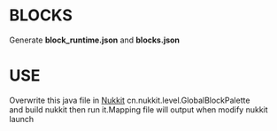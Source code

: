 # BLOCKS
Generate **block_runtime.json** and **blocks.json**  
# USE
Overwrite this java file in [Nukkit](https://github.com/cloudburstmc/nukkit) cn.nukkit.level.GlobalBlockPalette  
and build nukkit then run it.Mapping file will output when modify nukkit launch 

